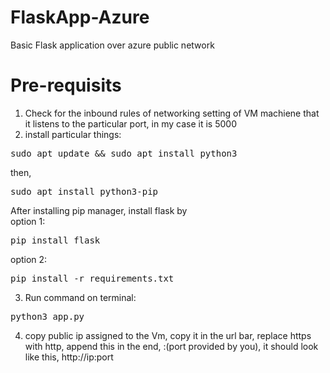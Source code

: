 # FlaskApp-Azure
Basic Flask application over azure public network

# Pre-requisits
1. Check for the inbound rules of networking setting of VM machiene that it listens to the particular port, in my case it is 5000
2. install particular things:
<pre>sudo apt update && sudo apt install python3</pre>
then,
<pre>sudo apt install python3-pip</pre>
After installing pip manager, install flask by
<br>
option 1:
<pre>pip install flask</pre>
option 2:
<pre>pip install -r requirements.txt</pre>

3. Run command on terminal:
<pre>python3 app.py</pre>

4. copy public ip assigned to the Vm, copy it in the url bar, replace https with http, append this in the end, :(port provided by you), it should look like this, http://ip:port
